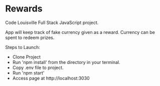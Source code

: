 # Rewards
Code Louisville Full Stack JavaScript project.

App will keep track of fake currency given as a reward.
Currency can be spent to redeem prizes.

Steps to Launch:
- Clone Project
- Run 'npm install' from the directory in your terminal.
- Copy .env file to project.
- Run 'npm start'
- Access page at http://localhost:3030
